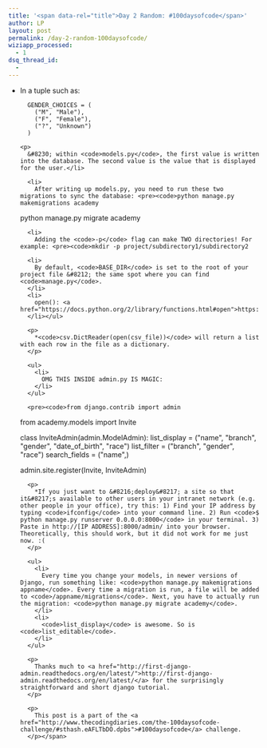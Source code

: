 ```yaml
---
title: '<span data-rel="title">Day 2 Random: #100daysofcode</span>'
author: LP
layout: post
permalink: /day-2-random-100daysofcode/
wiziapp_processed:
  - 1
dsq_thread_id:
  - 
---
```

<span data-rel="content">

<ul>
  <li>
    In a tuple such as: <pre><code>  GENDER_CHOICES = (
    ("M", "Male"),
    ("F", "Female"),
    ("?", "Unknown")
  )
</code></pre>
    
    <p>
      &#8230; within <code>models.py</code>, the first value is written into the database. The second value is the value that is displayed for the user.</li> 
      
      <li>
        After writing up models.py, you need to run these two migrations to sync the database: <pre><code>python manage.py makemigrations academy
python manage.py migrate academy
</code></pre>
      </li>
      
      <li>
        Adding the <code>-p</code> flag can make TWO directories! For example: <pre><code>mkdir -p project/subdirectory1/subdirectory2
</code></pre>
      </li>
      
      <li>
        By default, <code>BASE_DIR</code> is set to the root of your project file &#8212; the same spot where you can find <code>manage.py</code>.
      </li>
      <li>
        open(): <a href="https://docs.python.org/2/library/functions.html#open">https://docs.python.org/2/library/functions.html#open</a>
      </li></ul> 
      
      <p>
        *<code>csv.DictReader(open(csv_file))</code> will return a list with each row in the file as a dictionary.
      </p>
      
      <ul>
        <li>
          OMG THIS INSIDE admin.py IS MAGIC:
        </li>
      </ul>
      
      <pre><code>from django.contrib import admin
from academy.models import Invite

class InviteAdmin(admin.ModelAdmin):
    list_display = ("name", "branch", "gender", "date_of_birth", "race")
    list_filter = ("branch", "gender", "race")
    search_fields = ("name",)

admin.site.register(Invite, InviteAdmin)
</code></pre>
      
      <p>
        *If you just want to &#8216;deploy&#8217; a site so that it&#8217;s available to other users in your intranet network (e.g. other people in your office), try this: 1) Find your IP address by typing <code>ifconfig</code> into your command line. 2) Run <code>$ python manage.py runserver 0.0.0.0:8000</code> in your terminal. 3) Paste in http://[IP ADDRESS]:8000/admin/ into your browser. Theoretically, this should work, but it did not work for me just now. :(
      </p>
      
      <ul>
        <li>
          Every time you change your models, in newer versions of Django, run something like: <code>python manage.py makemigrations appname</code>. Every time a migration is run, a file will be added to <code>/appname/migrations</code>. Next, you have to actually run the migration: <code>python manage.py migrate academy</code>.
        </li>
        <li>
          <code>list_display</code> is awesome. So is <code>list_editable</code>.
        </li>
      </ul>
      
      <p>
        Thanks much to <a href="http://first-django-admin.readthedocs.org/en/latest/">http://first-django-admin.readthedocs.org/en/latest/</a> for the surprisingly straightforward and short django tutorial.
      </p>
      
      <p>
        This post is a part of the <a href="http://www.thecodingdiaries.com/the-100daysofcode-challenge/#sthash.eAFLTbDO.dpbs">#100daysofcode</a> challenge.
      </p></span>